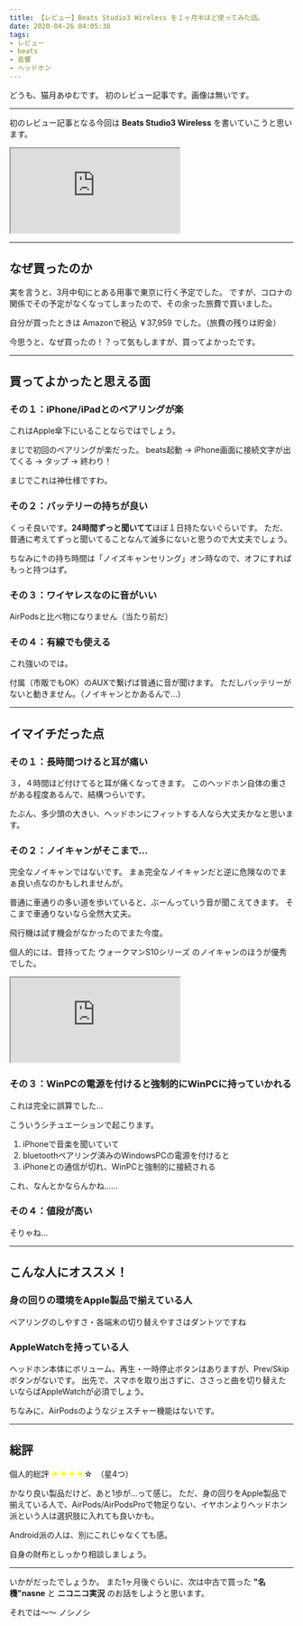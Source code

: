 ```yaml
---
title: 【レビュー】Beats Studio3 Wireless を１ヶ月半ほど使ってみた話。
date: 2020-04-26 04:05:38
tags: 
- レビュー
- beats
- 音響
- ヘッドホン
---
```


どうも、猫月あゆむです。
初のレビュー記事です。画像は無いです。

<!-- more -->

<hr>

初のレビュー記事となる今回は **Beats Studio3 Wireless** を書いていこうと思います。

<iframe class="blogcard" src="https://hatenablog-parts.com/embed?url=https://www.beatsbydre.com/jp/headphones/studio3-wireless"></iframe>

<hr>

## なぜ買ったのか
実を言うと、3月中旬にとある用事で東京に行く予定でした。
ですが、コロナの関係でその予定がなくなってしまったので、その余った旅費で買いました。

自分が買ったときは Amazonで税込 ￥37,959 でした。（旅費の残りは貯金）


今思うと、なぜ買ったの！？って気もしますが、買ってよかったです。

---

## 買ってよかったと思える面

### その１：iPhone/iPadとのペアリングが楽

これはApple傘下にいることならではでしょう。

まじで初回のペアリングが楽だった。
beats起動 → iPhone画面に接続文字が出てくる → タップ → 終わり！

まじでこれは神仕様ですわ。

### その２：バッテリーの持ちが良い

くっそ良いです。**24時間ずっと聞いてて**ほぼ１日持たないぐらいです。
ただ、普通に考えてずっと聞いてることなんて滅多にないと思うので大丈夫でしょう。

ちなみに↑の持ち時間は「ノイズキャンセリング」オン時なので、オフにすればもっと持つはず。

### その３：ワイヤレスなのに音がいい
AirPodsと比べ物になりません（当たり前だ）

### その４：有線でも使える
これ強いのでは。

付属（市販でもOK）のAUXで繋げば普通に音が聞けます。
ただしバッテリーがないと動きません。（ノイキャンとかあるんで...）

---

## イマイチだった点

### その１：長時間つけると耳が痛い
３，４時間ほど付けてると耳が痛くなってきます。
このヘッドホン自体の重さがある程度あるんで、結構つらいです。

たぶん、多少頭の大きい、ヘッドホンにフィットする人なら大丈夫かなと思います。

### その２：ノイキャンがそこまで...
完全なノイキャンではないです。
まぁ完全なノイキャンだと逆に危険なのでまぁ良い点なのかもしれませんが。

普通に車通りの多い道を歩いていると、ぶーんっていう音が聞こえてきます。
そこまで車通りないなら全然大丈夫。

飛行機は試す機会がなかったのでまた今度。

個人的には、昔持ってた ウォークマンS10シリーズ のノイキャンのほうが優秀でした。

<iframe class="blogcard" src="https://hatenablog-parts.com/embed?url=https://www.sony.jp/walkman/products/NW-S10_series/"></iframe>

### その３：WinPCの電源を付けると強制的にWinPCに持っていかれる
これは完全に誤算でした...

こういうシチュエーションで起こります。

1. iPhoneで音楽を聞いていて
2. bluetoothペアリング済みのWindowsPCの電源を付けると
3. iPhoneとの通信が切れ、WinPCと強制的に接続される

これ、なんとかならんかね......

### その４：値段が高い
そりゃね...

--- 

## こんな人にオススメ！

### 身の回りの環境をApple製品で揃えている人
ペアリングのしやすさ・各端末の切り替えやすさはダントツですね

### AppleWatchを持っている人
ヘッドホン本体にボリューム、再生・一時停止ボタンはありますが、Prev/Skipボタンがないです。
出先で、スマホを取り出さずに、ささっと曲を切り替えたいならばAppleWatchが必須でしょう。

ちなみに、AirPodsのようなジェスチャー機能はないです。

---

## 総評

個人的総評 <span style="color:yellow;">★★★★</span>☆　（星4つ）

かなり良い製品だけど、あと1歩が...って感じ。
ただ、身の回りをApple製品で揃えている人で、AirPods/AirPodsProで物足りない、イヤホンよりヘッドホン派という人は選択肢に入れても良いかも。

Android派の人は、別にこれじゃなくても感。

自身の財布としっかり相談しましょう。

---

いかがだったでしょうか。
また1ヶ月後ぐらいに、次は中古で買った **"名機"nasne** と **ニコニコ実況** のお話をしようと思います。

それでは～～
ノシノシ